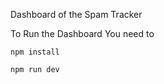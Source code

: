 Dashboard of the Spam Tracker


To Run the Dashboard You need to 

```
npm install
```

```
npm run dev
```